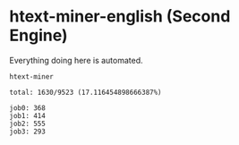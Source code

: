 # htext-miner-english (Second Engine)

Everything doing here is automated.

```
htext-miner

total: 1630/9523 (17.116454898666387%)

job0: 368
job1: 414
job2: 555
job3: 293
```